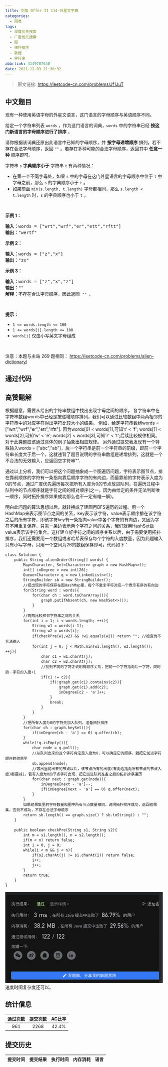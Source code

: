 ```yaml
---
title: 剑指 Offer II 114-外星文字典
categories:
  - 困难
tags:
  - 深度优先搜索
  - 广度优先搜索
  - 图
  - 拓扑排序
  - 数组
  - 字符串
abbrlink: 4149707640
date: 2021-12-03 21:30:32
---
```


> 原文链接: https://leetcode-cn.com/problems/Jf1JuT




## 中文题目
<div><p>现有一种使用英语字母的外星文语言，这门语言的字母顺序与英语顺序不同。</p>

<p>给定一个字符串列表 <code>words</code> ，作为这门语言的词典，<code>words</code> 中的字符串已经 <strong>按这门新语言的字母顺序进行了排序</strong> 。</p>

<p>请你根据该词典还原出此语言中已知的字母顺序，并 <strong>按字母递增顺序</strong> 排列。若不存在合法字母顺序，返回 <code>&quot;&quot;</code> 。若存在多种可能的合法字母顺序，返回其中 <strong>任意一种</strong> 顺序即可。</p>

<p>字符串 <code>s</code> <strong>字典顺序小于</strong> 字符串 <code>t</code> 有两种情况：</p>

<ul>
	<li>在第一个不同字母处，如果 <code>s</code> 中的字母在这门外星语言的字母顺序中位于 <code>t</code> 中字母之前，那么&nbsp;<code>s</code> 的字典顺序小于 <code>t</code> 。</li>
	<li>如果前面 <code>min(s.length, t.length)</code> 字母都相同，那么 <code>s.length &lt; t.length</code> 时，<code>s</code> 的字典顺序也小于 <code>t</code> 。</li>
</ul>

<p>&nbsp;</p>

<p><strong>示例 1：</strong></p>

<pre>
<strong>输入：</strong>words = [&quot;wrt&quot;,&quot;wrf&quot;,&quot;er&quot;,&quot;ett&quot;,&quot;rftt&quot;]
<strong>输出：</strong>&quot;wertf&quot;
</pre>

<p><strong>示例 2：</strong></p>

<pre>
<strong>输入：</strong>words = [&quot;z&quot;,&quot;x&quot;]
<strong>输出：</strong>&quot;zx&quot;
</pre>

<p><strong>示例 3：</strong></p>

<pre>
<strong>输入：</strong>words = [&quot;z&quot;,&quot;x&quot;,&quot;z&quot;]
<strong>输出：</strong>&quot;&quot;
<strong>解释：</strong>不存在合法字母顺序，因此返回 <code>&quot;&quot; 。</code>
</pre>

<p>&nbsp;</p>

<p><strong>提示：</strong></p>

<ul>
	<li><code>1 &lt;= words.length &lt;= 100</code></li>
	<li><code>1 &lt;= words[i].length &lt;= 100</code></li>
	<li><code>words[i]</code> 仅由小写英文字母组成</li>
</ul>

<p>&nbsp;</p>

<p><meta charset="UTF-8" />注意：本题与主站 269&nbsp;题相同：&nbsp;<a href="https://leetcode-cn.com/problems/alien-dictionary/">https://leetcode-cn.com/problems/alien-dictionary/</a></p>
</div>

## 通过代码
<RecoDemo>
</RecoDemo>


## 高赞题解
根据题意，需要从给出的字符串数组中找出出现字母之间的顺序。
各字符串中在字符串数组words中已经是按递增顺序排列，我们可以通过比较数组中两两相邻的字符串中的对应字符得出字符比较大小的结果。
例如，给定字符串数组words = ["wrt","wrf","er","ett","rftt"].
因为words[0] < words[1],可知't' < 'f';
   words[1] < words[2],可知‘w' < 'e';
   words[2] < words[3],可知'r' < 't';后续比较规律相同。
对于此类题应该通过具体的例子抽象出相应规律。
另外通过提交我发现有一个特殊输入words = ["abc","ab"]，后一个字符串是前一个字符串的前缀，即前一个字符串长度大于后一个，这就违背了题目说明的字符串数组是递增排列，这就是一个不合法的无效输入，应返回空字符串"".

通过以上分析，我们可以把这个问题抽象成一个图遍历问题，字符表示图节点，排在靠前顺序的字符有一条指向靠后顺序字符的有向边，而最靠前的字符表示入度为0的节点，通过广度优先遍历每次把所有入度为0的节点放进队列，在遍历过程中队列中的节点顺序就是字符之间的相对顺序(之一，因为由给定的条件无法判断唯一顺序，同时拓扑排序如果成功那么也不一定有唯一解)。

明白此问题的算法思想以后，就转换成了建图再BFS遍历的过程。用一个HashMap来表示图节点之间的关系，key表示该字符，value表示顺序排在该字符之后的所有字符，即该字符key有一条指向value中各个字符的有向边，又因为字符不用重复保存，只需一条边表示两个字符之间的关系，我们就用HashSet做value表示该字符集合。这样建立好字符之间的顺序关系以后，由于需要使用拓扑排序，我们还需要用一个数组或者哈希表保存每个字符的入度数量，因为此题输入只有小写字母，只用一个空间为26的数组保存即可。代码如下：
```
class Solution {
    public String alienOrder(String[] words) {
        Map<Character, Set<Character>> graph = new HashMap<>();
        int[] inDegree = new int[26];
        Queue<Character> q = new LinkedList<>();
        StringBuilder sb = new StringBuilder();
        //把出现的字符保存在图HashMap里，每个不重复字符对应一个表示有序的有向边
        for(String word : words){
            for(char ch : word.toCharArray()){
                graph.putIfAbsent(ch, new HashSet<>());
            }
        }
        //两两比较相邻字符串之间的关系
        for(int i = 1; i < words.length; ++i){
            String w1 = words[i-1];
            String w2 = words[i];
            if(checkPre(w1,w2) && !w1.equals(w2)) return ""; //检查为不合法输入
            for(int j = 0; j < Math.min(w1.length(), w2.length()); ++j){
                char c1 = w1.charAt(j);
                char c2 = w2.charAt(j);
                //找到不同的字符才说明有顺序关系，把前一个字符指向后一字符，同时后一字符的入度+1
                if(c1 != c2){
                    if(!graph.get(c1).contains(c2)){
                        graph.get(c1).add(c2);
                        inDegree[c2 - 'a']++;
                    }
                    break;
                }
            }
        }
        //把所有入度为0的字符先加入队列，准备拓扑排序
        for(char ch : graph.keySet()){
            if(inDegree[ch - 'a'] == 0) q.offer(ch);
        }
        while(!q.isEmpty()){
            char node = q.poll();
            //从队列出来的这个字符肯定是入度为0，可以确定它的顺序，就把它加进字符顺序的结果里
            sb.append(node);
            //取出当前出来的节点以后，该节点所有的出度(有向边指向所有节点的节点入度)都要减1，若有入度为0的节点字符出现，把它加进队列准备之后的拓扑排序遍历
            for(char next : graph.get(node)){
                inDegree[next - 'a']--;
                if(inDegree[next - 'a'] == 0) q.offer(next);
            }
        }
        如果结果集里的字符数量和图中所有节点数量相同，说明拓扑排序成功，返回结果集，否则不成功，不存在合法字母顺序
        return sb.length() == graph.size() ? sb.toString() : "";
    }

    public boolean checkPre(String s1, String s2){
        int m = s1.length(), n = s2.length();
        if(m < n) return false;
        int i = 0, j = 0;
        while(i < m && j < n){
            if(s2.charAt(j) != s1.charAt(i)) return false;
            i++;
            j++;
        }
        return true;
    }
}
```
![截屏2021-10-22 下午2.28.50.png](../images/Jf1JuT-0.png)
速度时间复杂度还可以。



## 统计信息
| 通过次数 | 提交次数 | AC比率 |
| :------: | :------: | :------: |
|    961    |    2268    |   42.4%   |

## 提交历史
| 提交时间 | 提交结果 | 执行时间 |  内存消耗  | 语言 |
| :------: | :------: | :------: | :--------: | :--------: |
